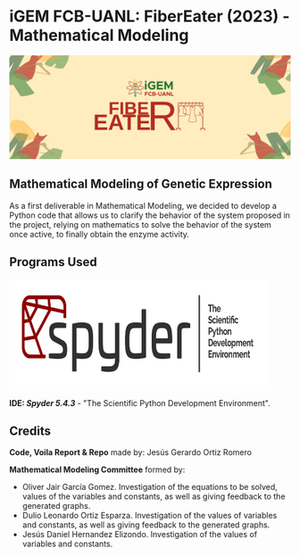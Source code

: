 # iGEM FCB-UANL: FiberEater (2023) - Mathematical Modeling 
![FiberEater_Logo2023](https://github.com/j-gorm/MathModel-FiberEater-2023-iDL-FCB-UANL/blob/main/Images/COVERGitHub.png?raw=true)

## Mathematical Modeling of Genetic Expression
As a first deliverable in Mathematical Modeling, we decided to develop a Python code that allows us to clarify the behavior of the system proposed in the project, relying on mathematics to solve the behavior of the system once active, to finally obtain the enzyme activity.

## Programs Used
<img align="center" width="460" height="200" src="https://github.com/j-gorm/MathModel-FiberEater-2023-iDL-FCB-UANL/blob/main/Images/SpyderLogo.png?raw=true">

**IDE: _Spyder 5.4.3_** - "The Scientific Python Development Environment".

## Credits
__Code, Voila Report & Repo__ made by: Jesús Gerardo Ortiz Romero

__Mathematical Modeling Committee__ formed by:
- Oliver Jair García Gomez. Investigation of the equations to be solved, values of the variables and constants, as well as giving feedback to the generated graphs.
- Dulio Leonardo Ortiz Esparza. Investigation of the values of variables and constants, as well as giving feedback to the generated graphs.
- Jesús Daniel Hernandez Elizondo. Investigation of the values of variables and constants.